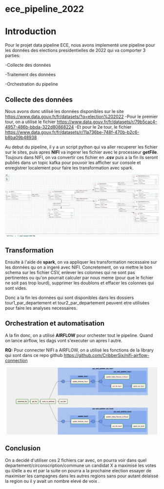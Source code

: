 # ece_pipeline_2022

# Introduction

Pour le projet data pipeline ECE, nous avons implementé une pipeline pour les données des elections presidentielles de 2022 qui va comporter 3 parties:

-Collecte des données

-Traitement des données

-Orchestration du pipeline

## Collecte des données
Nous avons donc utilisé les données disponibles sur le site https://www.data.gouv.fr/fr/datasets/?q=election%202022
-Pour le premier tour, on a utilisé le fichier https://www.data.gouv.fr/fr/datasets/r/79b5cac4-4957-486b-bbda-322d80868224
-Et pour le 2e tour, le fichier https://www.data.gouv.fr/fr/datasets/r/11a736be-748f-470b-b2c6-b8ba09b48938

Au debut du pipeline, il y a un script python qui va aller recuperer les fichier sur le sites, puis apres **NIFI** va ingerer les fichier avec le processeur **getFile**. Toujours dans NIFI, on va convertir ces fichier en **.csv** puis a la fin ils seront publiés dans un topic kafka pour pouvoir les afficher sur console et enregistrer localement pour faire les transformation avec spark.

![Nifi Flow](https://raw.githubusercontent.com/TianaDoto/ece_pipeline_2022/master/Projet_exam/img/nifi.png)

## Transformation
Ensuite à l'aide de **spark**, on va appliquer les transformation necessaire sur les données qu on a ingeré avec NIFI. Concretement, on va mettre le bon schema sur les fichier CSV, enlever les colonnes qui ne sont pas pertinentes ou qu'on pourrait calculer par nous meme (pour que le fichier ne soit pas trop lourd), supprimer les doublons et effacer les colonnes qui sont vides.

Donc a la fin les données qui sont disponibles dans les dossiers tour1_par_departement et tour2_par_departement peuvent etre utilisées pour faire les analyses necessaires.

## Orchestration et automatisation
A la fin donc, on a utilisé **AIRFLOW** pour orchester tout le pipeline.
Quand on lance airflow, les dags vont s'executer un apres l autre.

**RQ:** Pour connecter NIFI a AIRFLOW, on a utilisé les fonctions de la library qui sont dans ce repo github https://github.com/CribberSix/nifi-airflow-connection

![Airflow](https://raw.githubusercontent.com/TianaDoto/ece_pipeline_2022/master/Projet_exam/img/airflow.png)

## Conclusion
On a decidé d'utiliser ces 2 fichiers car avec, on pourra voir dans quel departement/circonscription/commune un candidat X a maximisé les votes qu il/elle a eu et par la suite on pourra a la prochaine election essayer de maximiser les campagnes dans les autres regions sans pour autant delaissé la region ou il y avait un nombre elevé de voix
.
